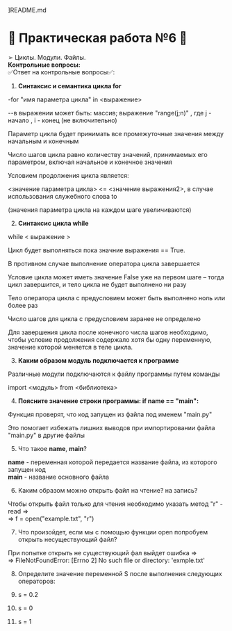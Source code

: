 ]README.md
# 🛑 Практическая работа №6 🛑
  ➢ Циклы. Модули. Файлы.  
__Контрольные вопросы:__  
✅Ответ на контрольные вопросы✅:  

  
1. __Cинтаксис и семантика цикла for__  

-for "имя параметра цикла" in <выражение>  
  
--в выражении может быть: массив; выражение "range(j;n)" , где j -  начало , i - конец (не включительно)  
  
Параметр цикла будет принимать все промежуточные значения между начальным и конечным  
  
Число шагов цикла равно количеству значений, принимаемых его параметром, включая начальное и конечное значения  
  
Условием продолжения цикла является:  
  
<значение параметра цикла> <= <значение выражения2>, в случае использования служебного слова to  
  
(значения параметра цикла на каждом шаге увеличиваются)  


2. __Синтаксис цикла while__  

while  < выражение  >   
  
Цикл будет выполняться пока значние выражения  == True.  
  
В противном случае выполнение оператора цикла завершается  

Условие цикла может иметь значение False уже на первом шаге – тогда цикл завершится, и тело цикла не будет выполнено ни разу
  
Тело оператора цикла с предусловием может быть выполнено ноль или более раз  
  
Число шагов для цикла с предусловием заранее не определено  
  
Для завершения цикла после конечного числа шагов необходимо, чтобы условие продолжения содержало хотя бы одну переменную, значение которой меняется в теле цикла.  

3. __Каким образом модуль подключается к программе__  

Различные модули подключаются к файлу программы путем команды  
  
import <модуль> from <библиотека>  


4. __Поясните значение строки программы: if __name__ == "__main__":__  

Функция проверят, что код запущен из файла под  именем "main.py"  
  
Это помогает избежать лишних выводов при импортировании файла "main.py" в другие файлы  

  
5. Что такое __name__, __main__? 

 __name__ - переменная которой передается название файла, из которого запущен код  
  __main__ - название основного файла  
 

6. Каким образом можно открыть файл на чтение? на запись?

Чтобы открыть файл только для чтения необходимо указать  метод "r" - read =>  
=> f = open("example.txt", "r")  

  
7. Что произойдет, если мы с помощью функции open попробуем открыть несуществующий файл?

При попытке открыть не существующий фал выйдет ошибка =>  
=> FileNotFoundError: [Errno 2] No such file or directory: 'exmple.txt'  

8.   Определите значение переменной S после выполнения следующих операторов: 

 1. s = 0.2  
 2. s = 0  
 3. s = 1  
